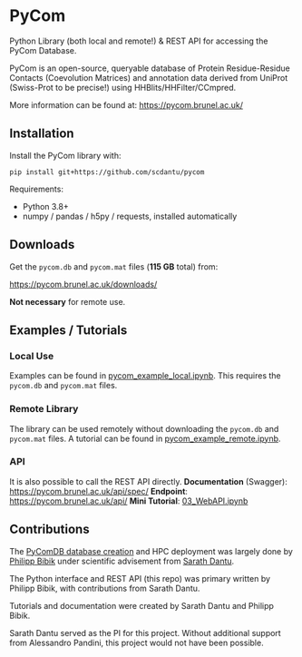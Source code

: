 
# PyCom

Python Library (both local and remote!) & REST API for accessing the PyCom Database.

PyCom is an open-source, queryable database of Protein Residue-Residue Contacts (Coevolution Matrices) and annotation data derived from UniProt (Swiss-Prot to be precise!) using HHBlits/HHFilter/CCmpred.

More information can be found at: https://pycom.brunel.ac.uk/

## Installation

Install the PyCom library with:

`pip install git+https://github.com/scdantu/pycom`

Requirements:
- Python 3.8+
- numpy / pandas / h5py / requests, installed automatically

## Downloads

Get the `pycom.db` and `pycom.mat` files (**115 GB** total) from:

https://pycom.brunel.ac.uk/downloads/

**Not necessary** for remote use.


## Examples / Tutorials

### Local Use

Examples can be found in [pycom_example_local.ipynb](https://github.com/scdantu/pycom/blob/main/tutorials/pycom_example_local.ipynb).
This requires the `pycom.db` and `pycom.mat` files.

### Remote Library

The library can be used remotely without downloading the `pycom.db` and `pycom.mat` files.
A tutorial can be found in [pycom_example_remote.ipynb](https://github.com/scdantu/pycom/blob/main/tutorials/pycom_example_remote.ipynb).

### API

It is also possible to call the REST API directly.
**Documentation** (Swagger): https://pycom.brunel.ac.uk/api/spec/
**Endpoint**: https://pycom.brunel.ac.uk/api/
**Mini Tutorial**: [03_WebAPI.ipynb](https://github.com/scdantu/pycom/blob/main/tutorials/jp_notebooks/getting_started/03_WebAPI.ipynb)

## Contributions

The [PyComDB database creation](https://github.com/cemiu/pycom_generator) and HPC deployment was largely done by [Philipp Bibik](https://github.com/cemiu) under scientific advisement from [Sarath Dantu](https://github.com/scdantu).

The Python interface and REST API (this repo) was primary written by Philipp Bibik, with contributions from Sarath Dantu.

Tutorials and documentation were created by Sarath Dantu and Philipp Bibik.

Sarath Dantu served as the PI for this project. Without additional support from Alessandro Pandini, this project would not have been possible.